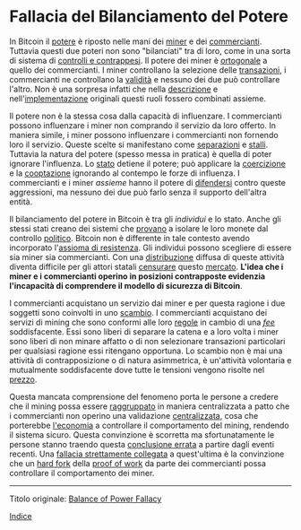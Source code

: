 # Fallacia del Bilanciamento del Potere



In Bitcoin il [potere](ch101-glossary.md#potere) è riposto nelle mani dei [miner](ch101-glossary.md#miner) e dei [commercianti](ch101-glossary.md#commerciante). Tuttavia questi due poteri non sono "bilanciati" tra di loro, come in una sorta di sistema di [controlli e contrappesi](https://it.wikipedia.org/wiki/Separazione_dei_poteri). Il potere dei miner è [ortogonale](https://en.wikipedia.org/wiki/Orthogonality) a quello dei commercianti. I miner controllano la selezione delle [transazioni](ch101-glossary.md#transazione), i commercianti ne controllano la [validità](ch101-glossary.md#validità) e nessuno dei due può controllare l'altro. Non è una sorpresa infatti che nella [descrizione](https://bitcoin.org/bitcoin.pdf) e nell'[implementazione](ch101-glossary.md#implementazione) originali questi ruoli fossero combinati assieme.

Il potere non è la stessa cosa dalla capacità di influenzare. I commercianti possono influenzare i miner non comprando il servizio da loro offerto. In maniera simile, i miner possono influenzare i commercianti non fornendo loro il servizio. Queste scelte si manifestano come [separazioni](ch101-glossary.md#separazione-split) e [stalli](ch101-glossary.md#stallo). Tuttavia la natura del potere (spesso messa in pratica) è quella di poter ignorare l'influenza. Lo [stato](ch101-glossary.md#stato) detiene il potere; può applicare la [coercizione](ch101-glossary.md#coercizione) e la [cooptazione](ch101-glossary.md#cooptazione-co-option) ignorando al contempo le forze di influenza. I commercianti e i miner _assieme_ hanno il potere di [difendersi](ch016-risk-sharing-principle.md) contro queste aggressioni, ma nessuno dei due può farlo senza il supporto dell'altra entità.

Il bilanciamento del potere in Bitcoin è tra gli *individui* e lo stato. Anche gli stessi stati creano dei sistemi che [provano](https://www.federalreserve.gov/aboutthefed/bios/board/default.htm) a isolare le loro monete dal controllo [politico](ch101-glossary.md#politico). Bitcoin non è differente in tale contesto avendo incorporato l'[assioma di resistenza](ch004-axiom-of-resistance.md). Gli individui possono scegliere di essere sia miner sia commercianti. Con una [distribuzione](ch016-risk-sharing-principle.md) diffusa di queste attività diventa difficile per gli attori statali [censurare](ch101-glossary.md#censura) questo [mercato](ch101-glossary.md#mercato). **L'idea che i miner e i commercianti operino in posizioni contrapposte evidenzia l'incapacità di comprendere il modello di sicurezza di Bitcoin**.

I commercianti acquistano un servizio dai miner e per questa ragione i due soggetti sono coinvolti in uno [scambio](ch101-glossary.md#scambio). I commercianti acquistano dei servizi di mining che sono conformi alle loro [regole](ch101-glossary.md#regole-di-consenso) in cambio di una [_fee_](ch101-glossary.md#commissione-di-transazione-fee) soddisfacente. Essi sono liberi di separare la catena e a loro volta i miner sono liberi di non minare affatto o di non selezionare transazioni particolari per qualsiasi ragione essi ritengano opportuna. Lo scambio non è mai una attività di contrapposizione o di natura asimmetrica, è un'attività volontaria e mutualmente soddisfacente dove tutte le tensioni vengono risolte nel [prezzo](ch101-glossary.md#prezzo).

Questa mancata comprensione del fenomeno porta le persone a credere che il mining possa essere [raggruppato](ch101-glossary.md#raggruppamento-pooling) in maniera centralizzata a patto che i commercianti non operino una validazione [centralizzata](ch101-glossary.md#centralizzazione), cosa che porterebbe [l'economia](ch101-glossary.md#economia) a controllare il comportamento del mining, rendendo il sistema sicuro. Questa convinzione è scorretta ma sfortunatamente le persone stanno traendo questa [conclusione errata](https://www.coindesk.com/uasf-revisited-will-bitcoins-user-revolt-leave-lasting-legacy) a partire dagli eventi recenti. Una [fallacia strettamente collegata](ch073-proof-of-work-fallacy.md) a quest'ultima è la convinzione che un [hard fork](ch101-glossary.md#hard-fork) della [proof of work](ch101-glossary.md#prova-di-lavoro-proof-of-work) da parte dei commercianti possa controllare il comportamento dei miner. 

---

Titolo originale: [Balance of Power Fallacy](https://github.com/libbitcoin/libbitcoin-system/wiki/Balance-of-Power-Fallacy)

[Indice](/README.md)


